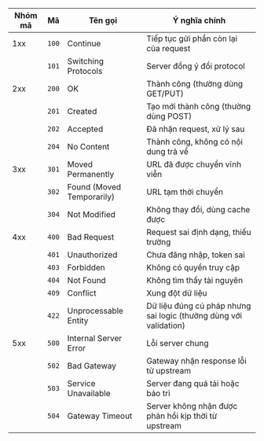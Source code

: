 | Nhóm mã | Mã    | Tên gọi                   | Ý nghĩa chính                                                     |
| ------- | ----- | ------------------------- | ----------------------------------------------------------------- |
| 1xx     | `100` | Continue                  | Tiếp tục gửi phần còn lại của request                             |
|         | `101` | Switching Protocols       | Server đồng ý đổi protocol                                        |
| 2xx     | `200` | OK                        | Thành công (thường dùng GET/PUT)                                  |
|         | `201` | Created                   | Tạo mới thành công (thường dùng POST)                             |
|         | `202` | Accepted                  | Đã nhận request, xử lý sau                                        |
|         | `204` | No Content                | Thành công, không có nội dung trả về                              |
| 3xx     | `301` | Moved Permanently         | URL đã được chuyển vĩnh viễn                                      |
|         | `302` | Found (Moved Temporarily) | URL tạm thời chuyển                                               |
|         | `304` | Not Modified              | Không thay đổi, dùng cache được                                   |
| 4xx     | `400` | Bad Request               | Request sai định dạng, thiếu trường                               |
|         | `401` | Unauthorized              | Chưa đăng nhập, token sai                                         |
|         | `403` | Forbidden                 | Không có quyền truy cập                                           |
|         | `404` | Not Found                 | Không tìm thấy tài nguyên                                         |
|         | `409` | Conflict                  | Xung đột dữ liệu                                                  |
|         | `422` | Unprocessable Entity      | Dữ liệu đúng cú pháp nhưng sai logic (thường dùng với validation) |
| 5xx     | `500` | Internal Server Error     | Lỗi server chung                                                  |
|         | `502` | Bad Gateway               | Gateway nhận response lỗi từ upstream                             |
|         | `503` | Service Unavailable       | Server đang quá tải hoặc bảo trì                                  |
|         | `504` | Gateway Timeout           | Server không nhận được phản hồi kịp thời từ upstream              |
